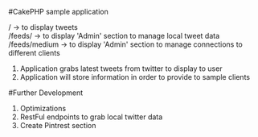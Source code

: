 #CakePHP sample application

/ -> to display tweets <br>
/feeds/ -> to display 'Admin' section to manage local tweet data <br>
/feeds/medium -> to display 'Admin' section to manage connections to different clients <br>

1) Application grabs latest tweets from twitter to display to user <br>
2) Application will store information in order to provide to sample clients <br>

#Further Development

1) Optimizations <br>
2) RestFul endpoints to grab local twitter data <br>
3) Create Pintrest section <br>
